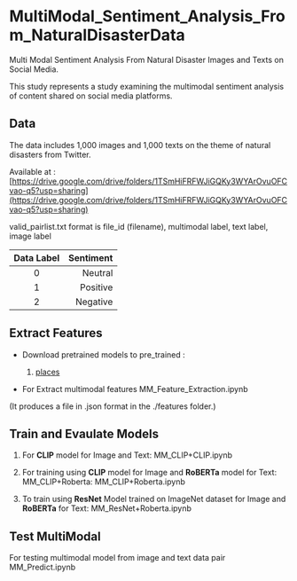 # MultiModal_Sentiment_Analysis_From_NaturalDisasterData
 Multi Modal Sentiment Analysis From Natural Disaster Images and Texts on Social Media.

This study represents a study examining the multimodal sentiment analysis of content shared on social media platforms.

## Data

The data includes 1,000 images and 1,000 texts on the theme of natural disasters from Twitter.

Available at : [https://drive.google.com/drive/folders/1TSmHiFRFWJiGQKy3WYArOvuOFCvao-q5?usp=sharing](https://drive.google.com/drive/folders/1TSmHiFRFWJiGQKy3WYArOvuOFCvao-q5?usp=sharing)

valid_pairlist.txt format is file_id (filename), multimodal label, text label, image label

| Data Label   | Sentiment  |
|:-------:| -----:|
| 0       | Neutral    |
| 1       | Positive   |
| 2       | Negative   |

## Extract Features

- Download pretrained models to pre_trained :
   1. [places](https://drive.google.com/file/d/1ARP8GS5LMGYc8T8lFTuYkBl9I9kJoIiL/view)

- For Extract multimodal features  MM_Feature_Extraction.ipynb

(It produces a file in .json format in the ./features folder.)

## Train and Evaulate Models


1. For **CLIP** model for Image and Text: MM_CLIP+CLIP.ipynb

2. For training using **CLIP** model for Image and **RoBERTa** model for Text: MM_CLIP+Roberta: MM_CLIP+Roberta.ipynb

3. To train using **ResNet**  Model trained on ImageNet dataset for Image and **RoBERTa**  for Text: MM_ResNet+Roberta.ipynb

## Test MultiModal

For testing multimodal model from image and text data pair MM_Predict.ipynb
